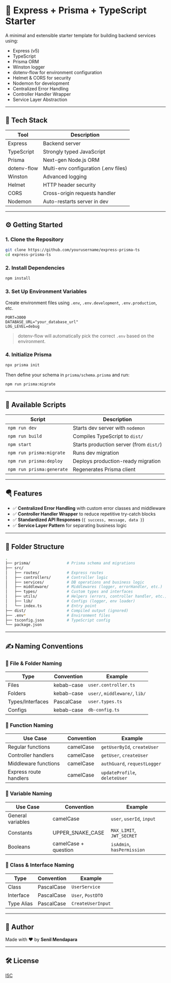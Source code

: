 # 🚀 Express + Prisma + TypeScript Starter

A minimal and extensible starter template for building backend services using:

- Express (v5)
- TypeScript
- Prisma ORM
- Winston logger
- dotenv-flow for environment configuration
- Helmet & CORS for security
- Nodemon for development
- Centralized Error Handling
- Controller Handler Wrapper
- Service Layer Abstraction

---

## 📆 Tech Stack

| Tool         | Description                          |
|--------------|--------------------------------------|
| Express      | Backend server                       |
| TypeScript   | Strongly typed JavaScript            |
| Prisma       | Next-gen Node.js ORM                 |
| dotenv-flow  | Multi-env configuration (.env files) |
| Winston      | Advanced logging                     |
| Helmet       | HTTP header security                 |
| CORS         | Cross-origin requests handler        |
| Nodemon      | Auto-restarts server in dev          |

---

## ⚙️ Getting Started

### 1. Clone the Repository
```bash
git clone https://github.com/yourusername/express-prisma-ts
cd express-prisma-ts
```

### 2. Install Dependencies
```bash
npm install
```

### 3. Set Up Environment Variables

Create environment files using `.env`, `.env.development`, `.env.production`, etc.

```env
PORT=3000
DATABASE_URL="your_database_url"
LOG_LEVEL=debug
```

> dotenv-flow will automatically pick the correct `.env` based on the environment.

### 4. Initialize Prisma

```bash
npx prisma init
```

Then define your schema in `prisma/schema.prisma` and run:

```bash
npm run prisma:migrate
```

---

## 🔪 Available Scripts

| Script                  | Description                              |
|-------------------------|------------------------------------------|
| `npm run dev`           | Starts dev server with `nodemon`         |
| `npm run build`         | Compiles TypeScript to `dist/`           |
| `npm start`             | Starts production server (from `dist/`)  |
| `npm run prisma:migrate`| Runs dev migration                       |
| `npm run prisma:deploy` | Deploys production-ready migration       |
| `npm run prisma:generate`| Regenerates Prisma client               |

---

## 🪂 Features

- ✅ **Centralized Error Handling** with custom error classes and middleware
- ✅ **Controller Handler Wrapper** to reduce repetitive try-catch blocks
- ✅ **Standardized API Responses** (`{ success, message, data }`)
- ✅ **Service Layer Pattern** for separating business logic

---

## 👶 Folder Structure

```bash
.
├── prisma/                # Prisma schema and migrations
├── src/
│   ├── routes/            # Express routes
│   ├── controllers/       # Controller logic
│   ├── services/          # DB operations and business logic
│   ├── middleware/        # Middlewares (logger, errorHandler, etc.)
│   ├── types/             # Custom types and interfaces
│   ├── utils/             # Helpers (errors, controller handler, etc.)
│   ├── lib/               # Configs (logger, env loader)
│   └── index.ts           # Entry point
├── dist/                  # Compiled output (ignored)
├── .env*                  # Environment files
├── tsconfig.json          # TypeScript config
└── package.json
```

---

## ✍️ Naming Conventions

### 📁 File & Folder Naming

| Type             | Convention     | Example                        |
|------------------|----------------|--------------------------------|
| Files            | kebab-case     | `user.controller.ts`           |
| Folders          | kebab-case     | `user/`, `middleware/`, `lib/` |
| Types/Interfaces | PascalCase     | `user.types.ts`                |
| Configs          | kebab-case     | `db-config.ts`

### 🧠 Function Naming

| Use Case              | Convention  | Example                        |
|-----------------------|-------------|--------------------------------|
| Regular functions     | camelCase   | `getUserById`, `createUser`    |
| Controller handlers   | camelCase   | `getUser`, `createUser`        |
| Middleware functions  | camelCase   | `authGuard`, `requestLogger`   |
| Express route handlers| camelCase   | `updateProfile`, `deleteUser`  |

### 🧾 Variable Naming

| Use Case         | Convention         | Example                    |
|------------------|--------------------|----------------------------|
| General variables| camelCase          | `user`, `userId`, `input`  |
| Constants        | UPPER_SNAKE_CASE   | `MAX_LIMIT`, `JWT_SECRET`  |
| Booleans         | camelCase + question| `isAdmin`, `hasPermission` |

### 🎯 Class & Interface Naming

| Type       | Convention | Example           |
|------------|------------|-------------------|
| Class      | PascalCase | `UserService`     |
| Interface  | PascalCase | `User`, `PostDTO` |
| Type Alias | PascalCase | `CreateUserInput` |

---

## 🤠 Author

Made with ❤️ by **Senil Mendapara**

---

## 🛠️ License

[ISC](LICENSE)

